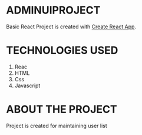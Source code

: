 # ADMIN**UI**PROJECT

 Basic React Project is created with [Create React App](https://github.com/facebook/create-react-app).


# TECHNOLOGIES USED

1. Reac
2. HTML
2. Css
3. Javascript

# ABOUT THE PROJECT

 Project is created for maintaining user list



